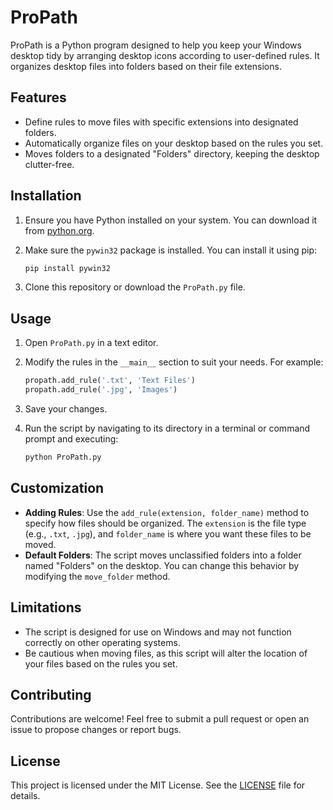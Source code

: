 # ProPath

ProPath is a Python program designed to help you keep your Windows desktop tidy by arranging desktop icons according to user-defined rules. It organizes desktop files into folders based on their file extensions.

## Features

- Define rules to move files with specific extensions into designated folders.
- Automatically organize files on your desktop based on the rules you set.
- Moves folders to a designated "Folders" directory, keeping the desktop clutter-free.

## Installation

1. Ensure you have Python installed on your system. You can download it from [python.org](https://www.python.org/downloads/).
2. Make sure the `pywin32` package is installed. You can install it using pip:

   ```bash
   pip install pywin32
   ```

3. Clone this repository or download the `ProPath.py` file.

## Usage

1. Open `ProPath.py` in a text editor.
2. Modify the rules in the `__main__` section to suit your needs. For example:

   ```python
   propath.add_rule('.txt', 'Text Files')
   propath.add_rule('.jpg', 'Images')
   ```

3. Save your changes.
4. Run the script by navigating to its directory in a terminal or command prompt and executing:

   ```bash
   python ProPath.py
   ```

## Customization

- **Adding Rules**: Use the `add_rule(extension, folder_name)` method to specify how files should be organized. The `extension` is the file type (e.g., `.txt`, `.jpg`), and `folder_name` is where you want these files to be moved.
- **Default Folders**: The script moves unclassified folders into a folder named "Folders" on the desktop. You can change this behavior by modifying the `move_folder` method.

## Limitations

- The script is designed for use on Windows and may not function correctly on other operating systems.
- Be cautious when moving files, as this script will alter the location of your files based on the rules you set.

## Contributing

Contributions are welcome! Feel free to submit a pull request or open an issue to propose changes or report bugs.

## License

This project is licensed under the MIT License. See the [LICENSE](LICENSE) file for details.
